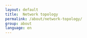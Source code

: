 ```yaml
---
layout: default
title:  Network topology
permalink: /about/network-topology/
group: about
language: en
---
```

